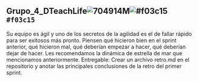 ## Grupo_4_DTeachLife![704914M](https://user-images.githubusercontent.com/101680991/193825809-1d07c223-3f3b-4b20-9dd8-42f021d744df.png)![#f03c15](https://placehold.it/15/f03c15/000000?text=+) `#f03c15`



Su equipo es ágil y uno de los secretos de la agilidad es el de fallar rápido para ser
exitosos más pronto. Piensen qué hicieron bien en el sprint anterior, qué hicieron mal,
qué deberían empezar a hacer, qué deberían dejar de hacer. Les recomendamos la
dinámica de estrella de mar que mencionamos anteriormente.
Entregable: Crear un archivo retro.md en el repositorio y anotar las principales
conclusiones de la retro del primer sprint.
